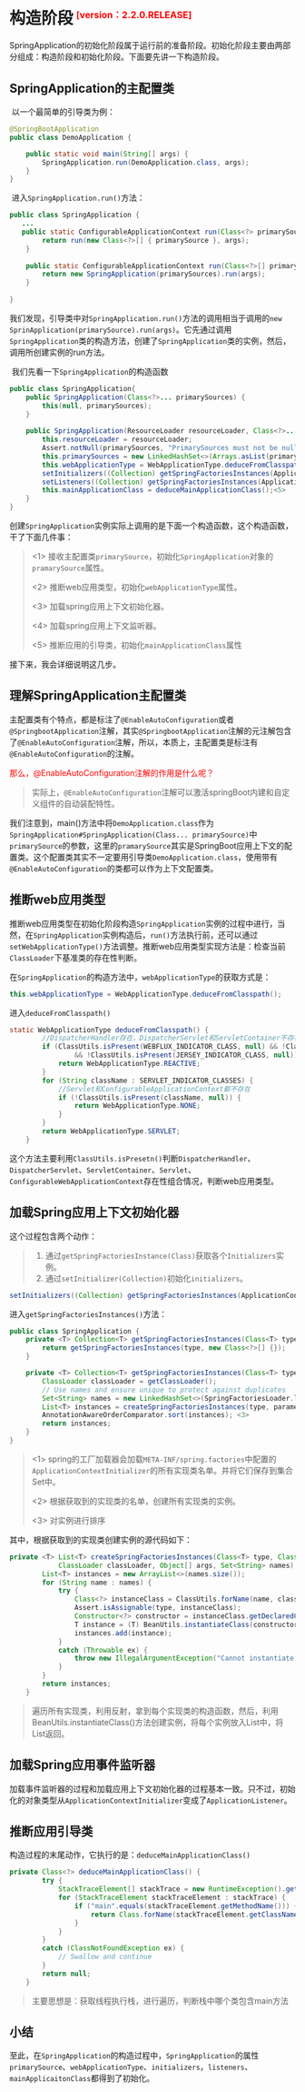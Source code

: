 # 构造阶段<sup> <font color=red size=3>[version：2.2.0.RELEASE]</font></sup>



SpringApplication的初始化阶段属于运行前的准备阶段。初始化阶段主要由两部分组成：构造阶段和初始化阶段。下面要先讲一下构造阶段。

## SpringApplication的主配置类

​	以一个最简单的引导类为例：

```java
@SpringBootApplication
public class DemoApplication {

    public static void main(String[] args) {
        SpringApplication.run(DemoApplication.class, args);
    }
}
```

​	进入`SpringApplication.run()`方法：

```java
public class SpringApplication {
   ...
   public static ConfigurableApplicationContext run(Class<?> primarySource, String... args) {
		return run(new Class<?>[] { primarySource }, args);
	}
    
    public static ConfigurableApplicationContext run(Class<?>[] primarySources, String[] args) {
		return new SpringApplication(primarySources).run(args);
	}
   
}
```

​	我们发现，引导类中对`SpringApplication.run()`方法的调用相当于调用的`new SprinApplication(primarySource).run(args)`。它先通过调用`SpringApplication`类的构造方法，创建了`SpringApplication`类的实例，然后，调用所创建实例的run方法。

​	我们先看一下`SpringApplication`的构造函数

```java
public class SpringApplication{
	public SpringApplication(Class<?>... primarySources) {
		this(null, primarySources);
	}
	
	public SpringApplication(ResourceLoader resourceLoader, Class<?>... primarySources) {
		this.resourceLoader = resourceLoader;
		Assert.notNull(primarySources, "PrimarySources must not be null");
		this.primarySources = new LinkedHashSet<>(Arrays.asList(primarySources));<1>
		this.webApplicationType = WebApplicationType.deduceFromClasspath();<2>
		setInitializers((Collection) getSpringFactoriesInstances(ApplicationContextInitializer.class));<3>
		setListeners((Collection) getSpringFactoriesInstances(ApplicationListener.class));<4>
		this.mainApplicationClass = deduceMainApplicationClass();<5>
	}
}
```

创建`SpringApplication`实例实际上调用的是下面一个构造函数，这个构造函数，干了下面几件事：

> <1> 接收主配置类`primarySource`，初始化`SpringApplication`对象的`pramarySource`属性。
>
> <2> 推断web应用类型，初始化`webApplicationType`属性。
>
> <3> 加载spring应用上下文初始化器。
>
> <4> 加载spring应用上下文监听器。
>
> <5> 推断应用的引导类，初始化`mainApplicationClass`属性

接下来，我会详细说明这几步。

## 理解SpringApplication主配置类

​	主配置类有个特点，都是标注了`@EnableAutoConfiguration`或者`@SpringbootApplication`注解，其实`@SpringbootApplication`注解的元注解包含了`@EnableAutoConfiguration`注解，所以，本质上，主配置类是标注有`@EnableAutoConfiguration`的注解。

​	<font color=red>那么，@EnableAutoConfiguration注解的作用是什么呢？</font>

> 实际上，`@EnableAutoConfiguration`注解可以激活springBoot内建和自定义组件的自动装配特性。

​	我们注意到，main()方法中将`DemoApplication.class`作为`SpringApplication#SpringApplication(Class... primarySource)`中`primarySource`的参数，这里的`pramarySource`其实是SpringBoot应用上下文的配置类。这个配置类其实不一定要用引导类`DemoApplication.class`，使用带有`@EnableAutoConfiguration`的类都可以作为上下文配置类。

## 推断web应用类型

​	推断web应用类型在初始化阶段构造`SpringApplication`实例的过程中进行，当然，在`SpringApplication`实例构造后，`run()`方法执行前，还可以通过`setWebApplicationType()`方法调整。推断web应用类型实现方法是：检查当前`ClassLoader`下基准类的存在性判断。

​	在`SpringApplication`的构造方法中，`webApplicationType`的获取方式是：

```java
this.webApplicationType = WebApplicationType.deduceFromClasspath();
```

进入`deduceFromClasspath()`

```java
static WebApplicationType deduceFromClasspath() {
    	//DispatcherHandler存在，DispatcherServlet和ServletContainer不存在
		if (ClassUtils.isPresent(WEBFLUX_INDICATOR_CLASS, null) && !ClassUtils.isPresent(WEBMVC_INDICATOR_CLASS, null)
				&& !ClassUtils.isPresent(JERSEY_INDICATOR_CLASS, null)) {
			return WebApplicationType.REACTIVE;
		}
		for (String className : SERVLET_INDICATOR_CLASSES) {
            //Servlet和ConfigurableApplicationContext都不存在
			if (!ClassUtils.isPresent(className, null)) {
				return WebApplicationType.NONE;
			}
		}
		return WebApplicationType.SERVLET;
	}
```

这个方法主要利用`ClassUtils.isPresetn()`判断`DispatcherHandler`、`DispatcherServlet`、`ServletContainer`、`Servlet`、`ConfigurableWebApplicationContext`存在性组合情况，判断web应用类型。

## 加载Spring应用上下文初始化器

这个过程包含两个动作：

> 1. 通过`getSpringFactoriesInstance(Class)`获取各个`Initializers`实例。
> 2. 通过`setInitializer(Collection)`初始化`initializers`。

```java
setInitializers((Collection) getSpringFactoriesInstances(ApplicationContextInitializer.class));
```

进入`getSpringFactoriesInstances()`方法：

```java
public class SpringApplication {
    private <T> Collection<T> getSpringFactoriesInstances(Class<T> type) {
		return getSpringFactoriesInstances(type, new Class<?>[] {});
	}

	private <T> Collection<T> getSpringFactoriesInstances(Class<T> type, Class<?>[] parameterTypes, Object... args) {
		ClassLoader classLoader = getClassLoader();
		// Use names and ensure unique to protect against duplicates
		Set<String> names = new LinkedHashSet<>(SpringFactoriesLoader.loadFactoryNames(type, classLoader)); <1>
		List<T> instances = createSpringFactoriesInstances(type, parameterTypes, classLoader, args, names); <2>
		AnnotationAwareOrderComparator.sort(instances); <3>
		return instances;
	}
}
```

> <1> spring的工厂加载器会加载`META-INF/spring.factories`中配置的`ApplicationContextInitializer`的所有实现类名单。并将它们保存到集合Set中。
>
> <2> 根据获取到的实现类的名单，创建所有实现类的实例。
>
> <3> 对实例进行排序

其中，根据获取到的实现类创建实例的源代码如下：

```java
private <T> List<T> createSpringFactoriesInstances(Class<T> type, Class<?>[] parameterTypes,
			ClassLoader classLoader, Object[] args, Set<String> names) {
		List<T> instances = new ArrayList<>(names.size());
		for (String name : names) {
			try {
				Class<?> instanceClass = ClassUtils.forName(name, classLoader);
				Assert.isAssignable(type, instanceClass);
				Constructor<?> constructor = instanceClass.getDeclaredConstructor(parameterTypes);
				T instance = (T) BeanUtils.instantiateClass(constructor, args);
				instances.add(instance);
			}
			catch (Throwable ex) {
				throw new IllegalArgumentException("Cannot instantiate " + type + " : " + name, ex);
			}
		}
		return instances;
	}
```

> 遍历所有实现类，利用反射，拿到每个实现类的构造函数，然后，利用BeanUtils.instantiateClass()方法创建实例，将每个实例放入List中，将List返回。

## 加载Spring应用事件监听器

加载事件监听器的过程和加载应用上下文初始化器的过程基本一致。只不过，初始化的对象类型从`ApplicationContextInitializer`变成了`ApplicationListener`。

## 推断应用引导类

构造过程的末尾动作，它执行的是：`deduceMainApplicationClass()`

```java
private Class<?> deduceMainApplicationClass() {
		try {
			StackTraceElement[] stackTrace = new RuntimeException().getStackTrace();
			for (StackTraceElement stackTraceElement : stackTrace) {
				if ("main".equals(stackTraceElement.getMethodName())) {
					return Class.forName(stackTraceElement.getClassName());
				}
			}
		}
		catch (ClassNotFoundException ex) {
			// Swallow and continue
		}
		return null;
	}
```

> 主要思想是：获取线程执行栈，进行遍历，判断栈中哪个类包含main方法

## 小结

至此，在`SpringApplication`的构造过程中，`SpringApplication`的属性`primarySource`、`webApplicationType`、`initializers`，`listeners`、`mainApplicaitonClass`都得到了初始化。


